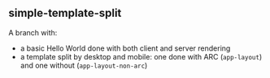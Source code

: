 ## simple-template-split

A branch with:

- a basic Hello World done with both client and server rendering
- a template split by desktop and mobile: one done with ARC (`app-layout`) and one without (`app-layout-non-arc`)
